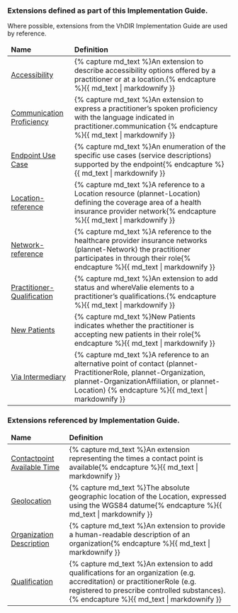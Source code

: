 

<div xmlns="http://www.w3.org/1999/xhtml" xmlns:xsi="http://www.w3.org/2001/XMLSchema-instance" xsi:schemaLocation="http://hl7.org/fhir ../../input-cache/schemas-r5/fhir-single.xsd">

<h3>Extensions defined as part of this Implementation Guide.  </h3>
Where possible, extensions from the VhDIR Implementation Guide are used by reference.

<table class="extensions local">
  <thead>
    <tr>
      <td>
        <b>Name</b>
      </td>
      <td>
        <b>Definition</b>
      </td>
    </tr>
  </thead>
  <tbody>
         <tr>
          <td><a href="StructureDefinition-accessibility.html">Accessibility</a></td>
          <td>{% capture md_text %}An extension to describe accessibility options offered by a practitioner or at a location.{% endcapture %}{{ md_text | markdownify }}</td>
        </tr>
          <tr>
           <td><a href="StructureDefinition-communication-proficiency.html">Communication Proficiency</a></td>
          <td>{% capture md_text %}An extension to express a practitioner’s spoken proficiency with the language indicated in practitioner.communication {% endcapture %}{{ md_text | markdownify }}</td>
        </tr> 
       <tr>
          <td><a href="StructureDefinition-endpoint-usecase.html">Endpoint Use Case</a></td>
          <td>{% capture md_text %}An enumeration of the specific use cases (service descriptions) supported by the endpoint{% endcapture %}{{ md_text | markdownify }}</td>
        </tr>
        <tr>
          <td><a href="StructureDefinition-location-reference.html">Location-reference</a></td>
          <td>{% capture md_text %}A reference to  a Location resource (plannet-Location) defining the coverage area of a health insurance provider network{% endcapture %}{{ md_text | markdownify }}</td>
        </tr>
        <tr>
          <td><a href="StructureDefinition-network-reference.html">Network-reference</a></td>
          <td>{% capture md_text %}A reference to the healthcare provider insurance networks (plannet-Network) the practitioner participates in through their role{% endcapture %}{{ md_text | markdownify }}</td>
        </tr>
        <tr>
          <td><a href="StructureDefinition-practitioner-qualification.html">Practitioner-Qualification</a></td>
          <td>{% capture md_text %}An extension to add status and whereValie elements to a practitioner’s qualifications.{% endcapture %}{{ md_text | markdownify }}</td>
        </tr>
        <tr>
          <td><a href="StructureDefinition-newpatients.html">New Patients</a></td>
          <td>{% capture md_text %}New Patients indicates whether the practitioner is accepting new patients in their role{% endcapture %}{{ md_text | markdownify }}</td>
        </tr>
        <tr>
          <td><a href="StructureDefinition-via-intermediary.html">Via Intermediary</a></td>
          <td>{% capture md_text %}A reference to an alternative point of contact (plannet-PractitionerRole, plannet-Organization, plannet-OrganizationAffiliation, or plannet-Location) {% endcapture %}{{ md_text | markdownify }}</td>
        </tr>
              
  </tbody>
</table>
<h3>Extensions referenced by Implementation Guide.  </h3>

<table class="extensions remote">
  <thead>
    <tr>
      <td>
        <b>Name</b>
      </td>
      <td>
        <b>Definition</b>
      </td>
    </tr>
  </thead>
  <tbody>
      <tr>
           <td><a href="http://hl7.org/fhir/uv/vhdir/2018Sep/StructureDefinition-contactpoint-availabletime.html">Contactpoint Available Time</a></td>
          <td>{% capture md_text %}An extension representing the times a contact point is available{% endcapture %}{{ md_text | markdownify }}</td>
        </tr>
          <tr>
          <td><a href="http://hl7.org/fhir/StructureDefinition/geolocation.html">Geolocation</a></td>
          <td>{% capture md_text %}The absolute geographic location of the Location, expressed using the WGS84 datume{% endcapture %}{{ md_text | markdownify }}</td>
        </tr>            <tr>
          <td><a href="http://hl7.org/fhir/uv/vhdir/2018Sep/StructureDefinition/org-description.html">Organization Description</a></td>
          <td>{% capture md_text %}An extension to provide a human-readable description of an organization{% endcapture %}{{ md_text | markdownify }}</td>
        </tr>
               <tr>
          <td><a href="http://hl7.org/fhir/uv/vhdir/2018Sep/StructureDefinition/qualification.html">Qualification</a></td>
          <td>{% capture md_text %}An extension to add qualifications for an organization (e.g. accreditation) or practitionerRole (e.g. registered to prescribe controlled substances).{% endcapture %}{{ md_text | markdownify }}</td>
        </tr>


        
  </tbody>
</table>
</div>